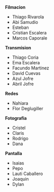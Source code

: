 **Filmacion**
- Thiago Rivarola
- Abi Samudio
- Esteban
- Cristian Escalera
- Marcos Caporale

**Transmision**
- Thiago Coria
- Ema Escalera
- Facundo Martinez
- David Cuevas
- Azul Jofre
- Abril Jofre

**Redes**
- Nahiara
- Flor Deglugiller

**Fotografia**
- Cristel
- Claris
- Rodrigo
- Dana

**Pantalla**
- Isaias
- Pepo
- Lauti Caballero
- Joaquin
- Dylan